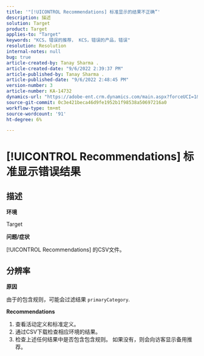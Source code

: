 ```yaml
---
title: '"[!UICONTROL Recommendations] 标准显示的结果不正确”'
description: 描述
solution: Target
product: Target
applies-to: "Target"
keywords: "KCS，错误的推荐， KCS，错误的产品，错误"
resolution: Resolution
internal-notes: null
bug: true
article-created-by: Tanay Sharma .
article-created-date: "9/6/2022 2:39:37 PM"
article-published-by: Tanay Sharma .
article-published-date: "9/6/2022 2:48:45 PM"
version-number: 3
article-number: KA-14732
dynamics-url: "https://adobe-ent.crm.dynamics.com/main.aspx?forceUCI=1&pagetype=entityrecord&etn=knowledgearticle&id=43ddcfba-f12d-ed11-9db1-002248086735"
source-git-commit: 0c3e421beca46d9fe1952b1f98538a50697216a0
workflow-type: tm+mt
source-wordcount: '91'
ht-degree: 6%

---
```


# [!UICONTROL Recommendations] 标准显示错误结果

## 描述


<b>环境</b>

Target



<b>问题/症状</b>

[!UICONTROL Recommendations] 的CSV文件。


## 分辨率


<b>原因</b>

由于的包含规则，可能会过滤结果 `primaryCategory`.



<b>Recommendations</b>

1. 查看活动定义和标准定义。
2. 通过CSV下载检查相应环境的结果。
3. 检查上述任何结果中是否包含包含规则。 如果没有，则会向访客显示备用推荐。

